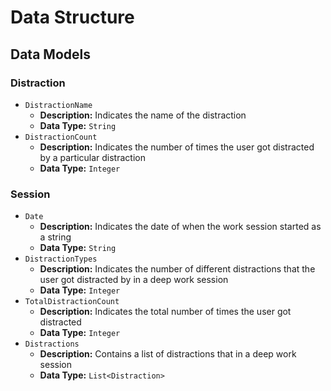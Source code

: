 # Data Structure

## Data Models

### Distraction

- `DistractionName`
  - **Description:** Indicates the name of the distraction
  - **Data Type:** `String`
- `DistractionCount`
  - **Description:** Indicates the number of times the user got distracted by a particular distraction
  - **Data Type:** `Integer`

### Session

- `Date`
  - **Description:** Indicates the date of when the work session started as a string
  - **Data Type:** `String`
- `DistractionTypes`
  - **Description:** Indicates the number of different distractions that the user got distracted by in a deep work session
  - **Data Type:** `Integer`
- `TotalDistractionCount`
  - **Description:** Indicates the total number of times the user got distracted
  - **Data Type:** `Integer`
- `Distractions`
  - **Description:** Contains a list of distractions that in a deep work session
  - **Data Type:** `List<Distraction>`
